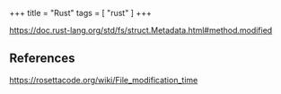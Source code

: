 +++
title = "Rust"
tags = [ "rust" ]
+++

<https://doc.rust-lang.org/std/fs/struct.Metadata.html#method.modified>

## References

<https://rosettacode.org/wiki/File_modification_time>
